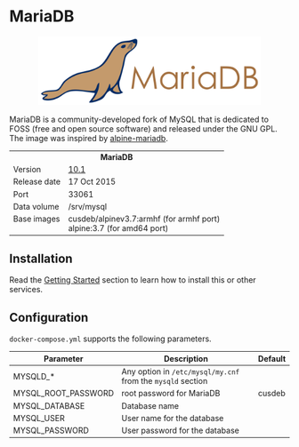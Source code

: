 # MariaDB

<p align="center">
    <img src="logo.png" width="400">
</p>

MariaDB is a community-developed fork of MySQL that is dedicated to FOSS (free and open source software) and released under the GNU GPL. The image was inspired by [alpine-mariadb](https://bitbucket.org/yobasystems/alpine-mariadb).

<table>
  <tr>
    <td align="center" colspan="2"><b>MariaDB</b></td>
  </tr>
  <tr>
    <td>Version</td>
    <td><a href="https://mariadb.org/mariadb-10-1-is-stable-ga/">10.1</a></td>
  </tr>
  <tr>
    <td>Release date</td>
    <td>17 Oct 2015</td>
  </tr>
  <tr>
    <td>Port</td>
    <td>33061</td>
  </tr> 
  <tr>
    <td>Data volume</td>
    <td>/srv/mysql</td>
  </tr> 
  <tr>
    <td valign="top">Base images</td>
    <td>
        cusdeb/alpinev3.7:armhf (for armhf port)<br>
        alpine:3.7 (for amd64 port)
    </td>
  </tr>
</table>

## Installation

Read the [Getting Started](https://github.com/tolstoyevsky/mmb#getting-started) section to learn how to install this or other services.

## Configuration

`docker-compose.yml` supports the following parameters.

| Parameter | Description | Default |
| --- | --- | --- |
| MYSQLD_*            | Any option in `/etc/mysql/my.cnf` from the `mysqld` section |        |
| MYSQL_ROOT_PASSWORD | root password for MariaDB                                   | cusdeb |
| MYSQL_DATABASE      | Database name                                               |        |
| MYSQL_USER          | User name for the database                                  |        |
| MYSQL_PASSWORD      | User password for the database                              |        |
